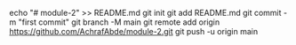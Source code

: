 echo "# module-2" >> README.md
git init
git add README.md
git commit -m "first commit"
git branch -M main
git remote add origin https://github.com/AchrafAbde/module-2.git
git push -u origin main
